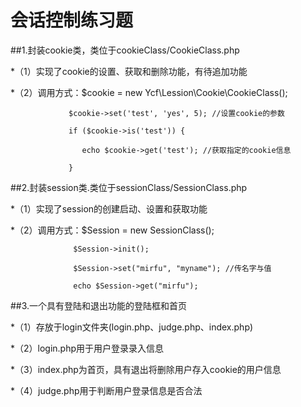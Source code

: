 # 会话控制练习题

##1.封装cookie类，类位于cookieClass/CookieClass.php

   *（1）实现了cookie的设置、获取和删除功能，有待追加功能

   *（2）调用方式：$cookie = new Ycf\Lession\Cookie\CookieClass();

                 $cookie->set('test', 'yes', 5); //设置cookie的参数

                 if ($cookie->is('test')) {

                    echo $cookie->get('test'); //获取指定的cookie信息

                 }
##2.封装session类.类位于sessionClass/SessionClass.php

   *（1）实现了session的创建启动、设置和获取功能

   *（2）调用方式：$Session = new SessionClass();

                  $Session->init();

                  $Session->set("mirfu", "myname"); //传名字与值

                  echo $Session->get("mirfu");
##3.一个具有登陆和退出功能的登陆框和首页

   *（1）存放于login文件夹(login.php、judge.php、index.php)

   *（2）login.php用于用户登录录入信息

   *（3）index.php为首页，具有退出将删除用户存入cookie的用户信息

   *（4）judge.php用于判断用户登录信息是否合法